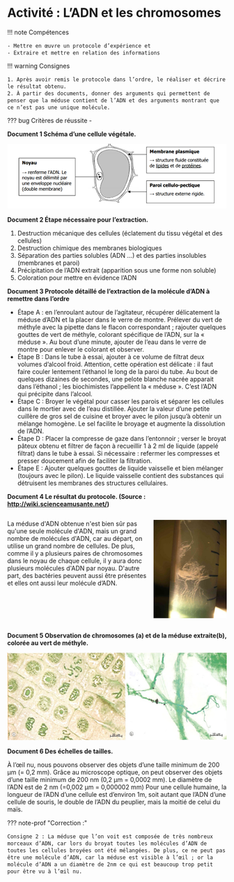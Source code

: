 # Activité : L’ADN et les chromosomes

!!! note Compétences

    - Mettre en œuvre un protocole d’expérience et 
    - Extraire et mettre en relation des informations

!!! warning Consignes

    1. Après avoir remis le protocole dans l’ordre, le réaliser et décrire le résultat obtenu.
    2. À partir des documents, donner des arguments qui permettent de penser que la méduse contient de l’ADN et des arguments montrant que ce n’est pas une unique molécule.
    
??? bug Critères de réussite
    - 




**Document 1 Schéma d’une cellule végétale.**

![](pictures/schemaCellVeg.png)

**Document 2 Étape nécessaire pour l’extraction.**

1. Destruction mécanique des cellules (éclatement du tissu végétal et des cellules)
2. Destruction chimique des membranes biologiques
3. Séparation des parties solubles (ADN …) et des parties insolubles (membranes et paroi)
4. Précipitation de l’ADN extrait (apparition sous une forme non soluble)
5. Coloration pour mettre en évidence l’ADN

**Document 3 Protocole détaillé de l’extraction de la molécule d’ADN à remettre dans l’ordre**
    
- Étape A : en l’enroulant autour de l’agitateur, récupérer délicatement la méduse d’ADN et la placer dans le verre de montre. Prélever du vert de méthyle avec la pipette dans le flacon correspondant ; rajouter quelques gouttes de vert de méthyle, colorant spécifique de l’ADN, sur la « méduse ». Au bout d’une minute, ajouter de l’eau dans le verre de montre pour enlever le colorant et observer. 
- Étape B : Dans le tube à essai, ajouter à ce volume de filtrat deux volumes d’alcool froid. Attention, cette opération est délicate : il faut faire couler lentement l’éthanol le long de la paroi du tube. Au bout de quelques dizaines de secondes, une pelote blanche nacrée apparait dans l’éthanol ; les biochimistes l’appellent la « méduse ». C’est l’ADN qui précipite dans l’alcool.
- Étape C : Broyer le végétal pour casser les parois et séparer les cellules dans le mortier avec de l’eau distillée. Ajouter la valeur d’une petite cuillère de gros sel de cuisine et broyer avec le pilon jusqu’à obtenir un mélange homogène. Le sel facilite le broyage et augmente la dissolution de l’ADN. 
- Étape D : Placer la compresse de gaze dans l’entonnoir ; verser le broyat pâteux obtenu et filtrer de façon à recueillir 1 à 2 ml de liquide (appelé filtrat) dans le tube à essai. Si nécessaire : refermer les compresses et presser doucement afin de faciliter la filtration. 
- Étape E : Ajouter quelques gouttes de liquide vaisselle et bien mélanger (toujours avec le pilon). Le liquide vaisselle contient des substances qui détruisent les membranes des structures cellulaires. 

**Document 4 Le résultat du protocole. (Source : http://wiki.scienceamusante.net/)**


<div markdown style="display:flex; flex-direction:row">

<div markdown style="display:flex; flex-direction:column; flex: 2 1 0;">

La méduse d'ADN obtenue n'est bien sûr pas qu'une seule molécule d'ADN, mais un grand nombre de molécules d'ADN, car au départ, on utilise un grand nombre de cellules. De plus, comme il y a plusieurs paires de chromosomes dans le noyau de chaque cellule, il y aura donc plusieurs molécules d'ADN par noyau. D'autre part, des bactéries peuvent aussi être présentes et elles ont aussi leur molécule d’ADN.

</div>

<div markdown style="display:flex; flex-direction:column; flex: 1 1 0;">


![](pictures/meduseADN.png)

</div>

</div>

**Document 5 Observation de chromosomes (a) et de la méduse extraite(b), colorée au vert de méthyle.**

![](pictures/photoADNChromosome.png)

**Document 6 Des échelles de tailles.**

À l’œil nu, nous pouvons observer des objets d’une taille minimum de 200 µm (= 0,2 mm). Grâce au microscope optique, on peut observer des objets d’une taille minimum de 200 nm (0,2 µm = 0,0002 mm).
Le diamètre de l’ADN est de 2 nm (=0,002 µm = 0,000002 mm)
Pour une cellule humaine, la longueur de l’ADN d’une cellule est d’environ 1m, soit autant que l’ADN d’une cellule de souris, le double de l’ADN du peuplier, mais la moitié de celui du maïs.



??? note-prof "Correction :"

    Consigne 2 : La méduse que l’on voit est composée de très nombreux morceaux d’ADN, car lors du broyat toutes les molécules d’ADN de toutes les cellules broyées ont été mélangées. De plus, ce ne peut pas être une molécule d’ADN, car la méduse est visible à l’œil ; or la molécule d’ADN a un diamètre de 2nm ce qui est beaucoup trop petit pour être vu à l’œil nu.
